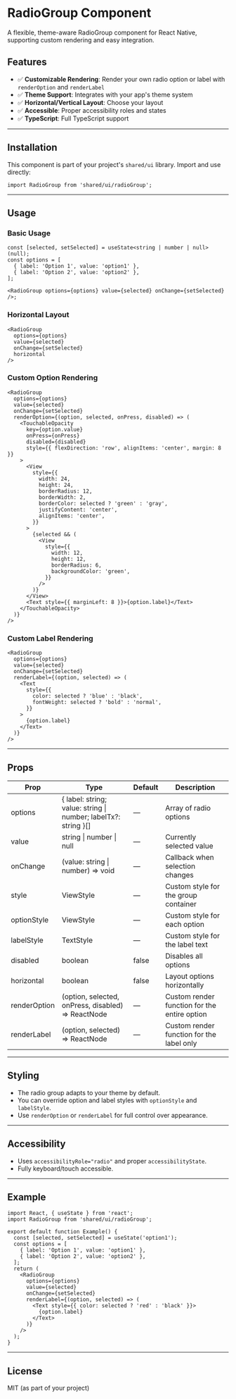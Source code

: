 # RadioGroup Component

A flexible, theme-aware RadioGroup component for React Native, supporting custom rendering and easy integration.

## Features

- ✅ **Customizable Rendering**: Render your own radio option or label with `renderOption` and `renderLabel`
- ✅ **Theme Support**: Integrates with your app's theme system
- ✅ **Horizontal/Vertical Layout**: Choose your layout
- ✅ **Accessible**: Proper accessibility roles and states
- ✅ **TypeScript**: Full TypeScript support

---

## Installation

This component is part of your project's `shared/ui` library. Import and use directly:

```tsx
import RadioGroup from 'shared/ui/radioGroup';
```

---

## Usage

### Basic Usage

```tsx
const [selected, setSelected] = useState<string | number | null>(null);
const options = [
  { label: 'Option 1', value: 'option1' },
  { label: 'Option 2', value: 'option2' },
];

<RadioGroup options={options} value={selected} onChange={setSelected} />;
```

### Horizontal Layout

```tsx
<RadioGroup
  options={options}
  value={selected}
  onChange={setSelected}
  horizontal
/>
```

### Custom Option Rendering

```tsx
<RadioGroup
  options={options}
  value={selected}
  onChange={setSelected}
  renderOption={(option, selected, onPress, disabled) => (
    <TouchableOpacity
      key={option.value}
      onPress={onPress}
      disabled={disabled}
      style={{ flexDirection: 'row', alignItems: 'center', margin: 8 }}
    >
      <View
        style={{
          width: 24,
          height: 24,
          borderRadius: 12,
          borderWidth: 2,
          borderColor: selected ? 'green' : 'gray',
          justifyContent: 'center',
          alignItems: 'center',
        }}
      >
        {selected && (
          <View
            style={{
              width: 12,
              height: 12,
              borderRadius: 6,
              backgroundColor: 'green',
            }}
          />
        )}
      </View>
      <Text style={{ marginLeft: 8 }}>{option.label}</Text>
    </TouchableOpacity>
  )}
/>
```

### Custom Label Rendering

```tsx
<RadioGroup
  options={options}
  value={selected}
  onChange={setSelected}
  renderLabel={(option, selected) => (
    <Text
      style={{
        color: selected ? 'blue' : 'black',
        fontWeight: selected ? 'bold' : 'normal',
      }}
    >
      {option.label}
    </Text>
  )}
/>
```

---

## Props

| Prop         | Type                                                           | Default | Description                                  |
| ------------ | -------------------------------------------------------------- | ------- | -------------------------------------------- |
| options      | { label: string; value: string \| number; labelTx?: string }[] | —       | Array of radio options                       |
| value        | string \| number \| null                                       | —       | Currently selected value                     |
| onChange     | (value: string \| number) => void                              | —       | Callback when selection changes              |
| style        | ViewStyle                                                      | —       | Custom style for the group container         |
| optionStyle  | ViewStyle                                                      | —       | Custom style for each option                 |
| labelStyle   | TextStyle                                                      | —       | Custom style for the label text              |
| disabled     | boolean                                                        | false   | Disables all options                         |
| horizontal   | boolean                                                        | false   | Layout options horizontally                  |
| renderOption | (option, selected, onPress, disabled) => ReactNode             | —       | Custom render function for the entire option |
| renderLabel  | (option, selected) => ReactNode                                | —       | Custom render function for the label only    |

---

## Styling

- The radio group adapts to your theme by default.
- You can override option and label styles with `optionStyle` and `labelStyle`.
- Use `renderOption` or `renderLabel` for full control over appearance.

---

## Accessibility

- Uses `accessibilityRole="radio"` and proper `accessibilityState`.
- Fully keyboard/touch accessible.

---

## Example

```tsx
import React, { useState } from 'react';
import RadioGroup from 'shared/ui/radioGroup';

export default function Example() {
  const [selected, setSelected] = useState('option1');
  const options = [
    { label: 'Option 1', value: 'option1' },
    { label: 'Option 2', value: 'option2' },
  ];
  return (
    <RadioGroup
      options={options}
      value={selected}
      onChange={setSelected}
      renderLabel={(option, selected) => (
        <Text style={{ color: selected ? 'red' : 'black' }}>
          {option.label}
        </Text>
      )}
    />
  );
}
```

---

## License

MIT (as part of your project)
